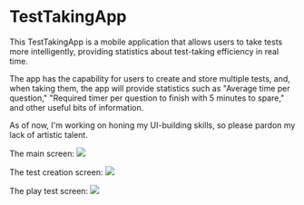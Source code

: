 # TestTakingApp

This TestTakingApp is a mobile application that allows users to take tests more intelligently, providing statistics about test-taking efficiency in real time.

The app has the capability for users to create and store multiple tests, and, when taking them, the app will provide statistics such as "Average time per question," "Required timer per question to finish with 5 minutes to spare," and other useful bits of information.

As of now, I'm working on honing my UI-building skills, so please pardon my lack of artistic talent.

The main screen:
<a href="https://ibb.co/k2SD18Y"><img src="https://i.ibb.co/3mCFzNt/Screenshot-20210706-201958-01.jpg" border="0"></a>



The test creation screen:
<a href="https://ibb.co/28GZDRb"><img src="https://i.ibb.co/jVnJcqp/Screenshot-20210706-201737-01-01.jpg" border="0"></a>



The play test screen:
<a href="https://ibb.co/tXQdNfH"><img src="https://i.ibb.co/5FG7zD1/Screenshot-20210706-201743-01.jpg" border="0"></a>
